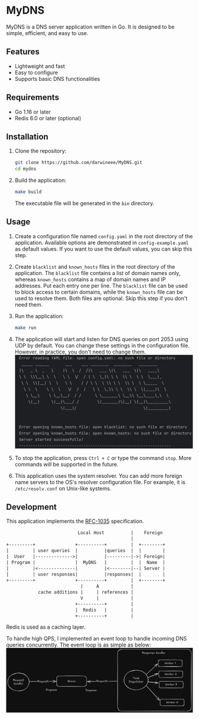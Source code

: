 # MyDNS

MyDNS is a DNS server application written in Go. It is designed to be simple, efficient, and easy to use.

## Features

- Lightweight and fast
- Easy to configure
- Supports basic DNS functionalities

## Requirements

- Go 1.16 or later
- Redis 6.0 or later (optional)

## Installation

1. Clone the repository:
    ```sh
    git clone https://github.com/darwineee/MyDNS.git
    cd mydns
    ```

2. Build the application:
    ```sh
    make build
    ```
    The executable file will be generated in the `bin` directory.

## Usage

1. Create a configuration file named `config.yaml` in the root directory of the application. Available options are demonstrated in
`config-example.yaml` as default values. If you want to use the default values, you can skip this step.

2. Create `blacklist` and `known_hosts` files in the root directory of the application. The `blacklist` file contains
a list of domain names only, whereas `known_hosts` contains a map of domain names and IP addresses. Put each entry one per line.
The `blacklist` file can be used to block access to certain domains, while the `known_hosts` file can be used to resolve them.
Both files are optional. Skip this step if you don't need them.

3. Run the application:
    ```sh
    make run
    ```

4. The application will start and listen for DNS queries on port 2053 using UDP by default.
You can change these settings in the configuration file. However, in practice, you don't need to change them.
![Application banner](/screenshots/application_started_normal.png)

5. To stop the application, press `Ctrl + C` or type the command `stop`. More commands will be supported in the future.

6. This application uses the system resolver. You can add more foreign name servers to the OS's resolver configuration file.
For example, it is `/etc/resolv.conf` on Unix-like systems.

## Development

This application implements the [RFC-1035](https://www.rfc-editor.org/rfc/rfc1035) specification.

                               Local Host          |    Foreign
                                                   |
    +---------+               +----------+         |  +--------+
    |         | user queries  |          |queries  |  |        |
    |  User   |-------------->|          |---------|->| Foreign|
    | Program |               |  MyDNS   |         |  |  Name  |
    |         |<--------------|          |<--------|--| Server |
    |         | user responses|          |responses|  |        |
    +---------+               +----------+         |  +--------+
                                |     A            |
                cache additions |     | references |
                                V     |            |
                              +----------+         |
                              |  Redis   |         |
                              +----------+         |

Redis is used as a caching layer.

To handle high QPS, I implemented an event loop to handle incoming DNS queries concurrently. The event loop is as simple as below:
![Event loop](/screenshots/event_loop_design.png)
